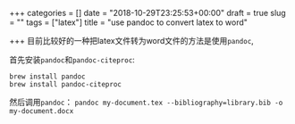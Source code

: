 +++
categories = []
date = "2018-10-29T23:25:53+00:00"
draft = true
slug = ""
tags = ["latex"]
title = "use pandoc to convert latex to word"

+++
目前比较好的一种把latex文件转为word文件的方法是使用`pandoc`,

首先安装`pandoc`和`pandoc-citeproc`:

```
brew install pandoc
brew install pandoc-citeproc
```

然后调用`pandoc`：
`pandoc my-document.tex --bibliography=library.bib -o my-document.docx`